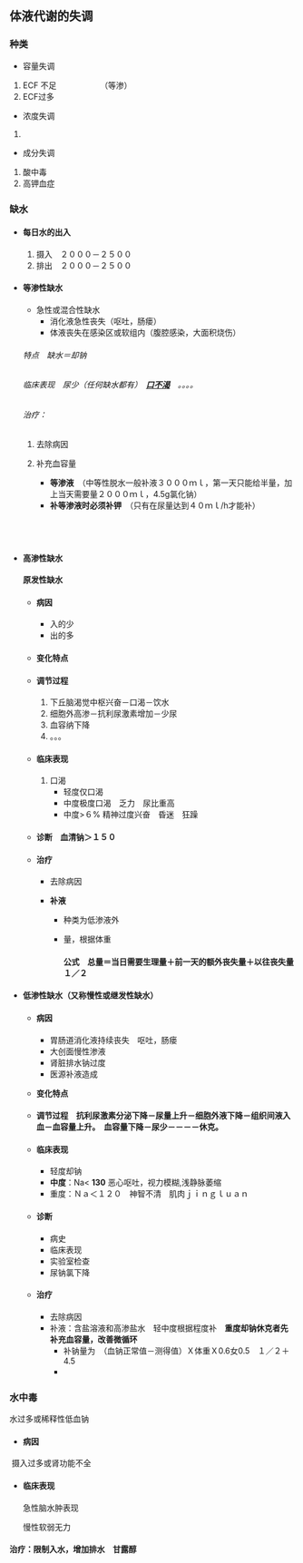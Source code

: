 ## 体液代谢的失调

### 种类

- 容量失调

1. ECF 不足　　　　　　（等渗）
2. ECF过多

- 浓度失调

1. 

- 成分失调

1. 酸中毒
2. 高钾血症

### 缺水

- #### 每日水的出入

  1. 摄入　２０００－２５００
  2. 排出　２０００－２５００



- #### 等渗性缺水

  - 急性或混合性缺水
    - 消化液急性丧失（呕吐，肠瘘）
    - 体液丧失在感染区或软组内（腹腔感染，大面积烧伤）

  ###### 特点　缺水＝却钠

  ###### 临床表现　尿少（任何缺水都有）　**<u>口不渴</u>**　。。。。

  ###### 治疗：

  1. 去除病因

  2. 补充血容量

     - **等渗液**　（中等性脱水一般补液３０００ｍｌ，第一天只能给半量，加上当天需要量２０００ｍｌ，4.5g氯化钠）
     - **补等渗液时必须补钾**　（只有在尿量达到４０ｍｌ/h才能补）

     ###### 　

- #### 高渗性缺水

  **原发性缺水**

  - #### 病因

    - 入的少
    - 出的多

  - #### 变化特点

  - #### 调节过程

    1. 下丘脑渴觉中枢兴奋－口渴－饮水
    2. 细胞外高渗－抗利尿激素增加－少尿
    3. 血容纳下降
    4. 。。。

  - #### 临床表现

    1. 口渴
       - 轻度仅口渴
       - 中度极度口渴　乏力　尿比重高
       - 中度>６% 精神过度兴奋　昏迷　狂躁　

  - #### 诊断　血清钠＞１５０

  - #### 治疗

    - 去除病因

    - **补液**

      - 种类为低渗液外

      - 量，根据体重

        #### 公式　总量＝当日需要生理量＋前一天的额外丧失量＋以往丧失量１／２

        

- #### 低渗性缺水（又称慢性或继发性缺水）

  - #### 病因

    - 胃肠道消化液持续丧失　呕吐，肠瘘
    - 大创面慢性渗液
    - 肾脏排水钠过度
    - 医源补液造成

  - **变化特点**

  - #### **调节过程**　抗利尿激素分泌下降－尿量上升－细胞外液下降－组织间液入血－血容量上升。　血容量下降－尿少－－－－休克。

  - #### 临床表现　

    - 轻度却钠
    - **中度**：Na< **130** 恶心呕吐，视力模糊,浅静脉萎缩
    - 重度：Ｎａ＜１２０　神智不清　肌肉ｊｉｎｇｌｕａｎ

  - #### 诊断

    - 病史
    - 临床表现
    - 实验室检查
    - 尿钠氯下降

  - #### 治疗

    - 去除病因
    - 补液：含盐溶液和高渗盐水　轻中度根据程度补　**重度却钠休克者先补充血容量，改善微循环**
      - 补钠量为　（血钠正常值－测得值）Ｘ体重Ｘ0.6女0.5　１／２＋4.5
      - ​	　

### 水中毒

水过多或稀释性低血钠

- #### 病因	

​		摄入过多或肾功能不全

- #### 临床表现

  急性脑水肿表现

  慢性软弱无力

#### 治疗：限制入水，增加排水　甘露醇

